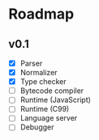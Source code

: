 # Roadmap

## v0.1
* [x] Parser
* [x] Normalizer
* [x] Type checker
* [ ] Bytecode compiler
* [ ] Runtime (JavaScript)
* [ ] Runtime (C99)
* [ ] Language server
* [ ] Debugger
